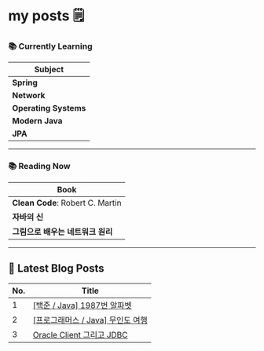 # my posts 🗒️

### 📚 Currently Learning

| Subject            |
|--------------------|
| **Spring**          |
| **Network**         |
| **Operating Systems** |
| **Modern Java**     |
| **JPA**             |

---

### 📚 Reading Now

| Book                                   |
|----------------------------------------|
| **Clean Code**: Robert C. Martin       |
| **자바의 신**                           |
| **그림으로 배우는 네트워크 원리**         |

---

## 📕 Latest Blog Posts

| No. | Title                              |
|-----|------------------------------------|
| 1 | [[백준 / Java] 1987번 알파벳](https://hoojjang.tistory.com/4) |
| 2 | [[프로그래머스 / Java] 무인도 여행](https://hoojjang.tistory.com/3) |
| 3 | [Oracle Client 그리고 JDBC  ](https://hoojjang.tistory.com/2) |
